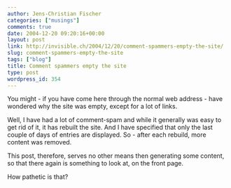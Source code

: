 ```yaml
---
author: Jens-Christian Fischer
categories: ["musings"]
comments: true
date: 2004-12-20 09:20:16+00:00
layout: post
link: http://invisible.ch/2004/12/20/comment-spammers-empty-the-site/
slug: comment-spammers-empty-the-site
tags: ["blog"]
title: Comment spammers empty the site
type: post
wordpress_id: 354
---
```


You might - if you have come here through the normal web address - have wondered why the site was empty, except for a lot of links.

Well, I have had a lot of comment-spam and while it generally was easy to get rid of it, it has rebuilt the site. And I have specified that only the last couple of days of entries are displayed. So - after each rebuild, more content was removed.

This post, therefore, serves no other means then generating some content, so that there again is something to look at, on the front page.

How pathetic is that?
